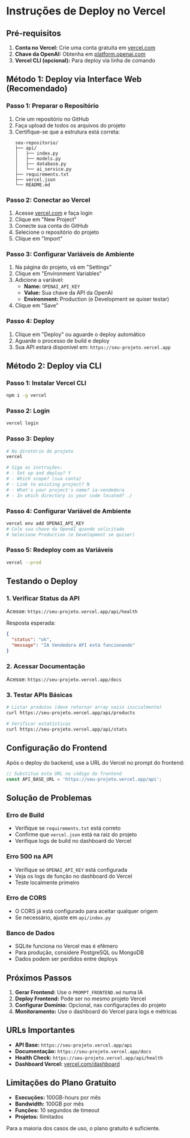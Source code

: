 # Instruções de Deploy no Vercel

## Pré-requisitos

1. **Conta no Vercel:** Crie uma conta gratuita em [vercel.com](https://vercel.com)
2. **Chave da OpenAI:** Obtenha em [platform.openai.com](https://platform.openai.com/api-keys)
3. **Vercel CLI (opcional):** Para deploy via linha de comando

## Método 1: Deploy via Interface Web (Recomendado)

### Passo 1: Preparar o Repositório
1. Crie um repositório no GitHub
2. Faça upload de todos os arquivos do projeto
3. Certifique-se que a estrutura está correta:
   ```
   seu-repositorio/
   ├── api/
   │   ├── index.py
   │   ├── models.py
   │   ├── database.py
   │   └── ai_service.py
   ├── requirements.txt
   ├── vercel.json
   └── README.md
   ```

### Passo 2: Conectar ao Vercel
1. Acesse [vercel.com](https://vercel.com) e faça login
2. Clique em "New Project"
3. Conecte sua conta do GitHub
4. Selecione o repositório do projeto
5. Clique em "Import"

### Passo 3: Configurar Variáveis de Ambiente
1. Na página do projeto, vá em "Settings"
2. Clique em "Environment Variables"
3. Adicione a variável:
   - **Name:** `OPENAI_API_KEY`
   - **Value:** Sua chave da API da OpenAI
   - **Environment:** Production (e Development se quiser testar)
4. Clique em "Save"

### Passo 4: Deploy
1. Clique em "Deploy" ou aguarde o deploy automático
2. Aguarde o processo de build e deploy
3. Sua API estará disponível em: `https://seu-projeto.vercel.app`

## Método 2: Deploy via CLI

### Passo 1: Instalar Vercel CLI
```bash
npm i -g vercel
```

### Passo 2: Login
```bash
vercel login
```

### Passo 3: Deploy
```bash
# No diretório do projeto
vercel

# Siga as instruções:
# - Set up and deploy? Y
# - Which scope? (sua conta)
# - Link to existing project? N
# - What's your project's name? ia-vendedora
# - In which directory is your code located? ./
```

### Passo 4: Configurar Variável de Ambiente
```bash
vercel env add OPENAI_API_KEY
# Cole sua chave da OpenAI quando solicitado
# Selecione Production (e Development se quiser)
```

### Passo 5: Redeploy com as Variáveis
```bash
vercel --prod
```

## Testando o Deploy

### 1. Verificar Status da API
Acesse: `https://seu-projeto.vercel.app/api/health`

Resposta esperada:
```json
{
  "status": "ok",
  "message": "IA Vendedora API está funcionando"
}
```

### 2. Acessar Documentação
Acesse: `https://seu-projeto.vercel.app/docs`

### 3. Testar APIs Básicas
```bash
# Listar produtos (deve retornar array vazio inicialmente)
curl https://seu-projeto.vercel.app/api/products

# Verificar estatísticas
curl https://seu-projeto.vercel.app/api/stats
```

## Configuração do Frontend

Após o deploy do backend, use a URL do Vercel no prompt do frontend:

```javascript
// Substitua esta URL no código do frontend
const API_BASE_URL = 'https://seu-projeto.vercel.app/api';
```

## Solução de Problemas

### Erro de Build
- Verifique se `requirements.txt` está correto
- Confirme que `vercel.json` está na raiz do projeto
- Verifique logs de build no dashboard do Vercel

### Erro 500 na API
- Verifique se `OPENAI_API_KEY` está configurada
- Veja os logs de função no dashboard do Vercel
- Teste localmente primeiro

### Erro de CORS
- O CORS já está configurado para aceitar qualquer origem
- Se necessário, ajuste em `api/index.py`

### Banco de Dados
- SQLite funciona no Vercel mas é efêmero
- Para produção, considere PostgreSQL ou MongoDB
- Dados podem ser perdidos entre deploys

## Próximos Passos

1. **Gerar Frontend:** Use o `PROMPT_FRONTEND.md` numa IA
2. **Deploy Frontend:** Pode ser no mesmo projeto Vercel
3. **Configurar Domínio:** Opcional, nas configurações do projeto
4. **Monitoramento:** Use o dashboard do Vercel para logs e métricas

## URLs Importantes

- **API Base:** `https://seu-projeto.vercel.app/api`
- **Documentação:** `https://seu-projeto.vercel.app/docs`
- **Health Check:** `https://seu-projeto.vercel.app/api/health`
- **Dashboard Vercel:** [vercel.com/dashboard](https://vercel.com/dashboard)

## Limitações do Plano Gratuito

- **Execuções:** 100GB-hours por mês
- **Bandwidth:** 100GB por mês
- **Funções:** 10 segundos de timeout
- **Projetos:** Ilimitados

Para a maioria dos casos de uso, o plano gratuito é suficiente.

